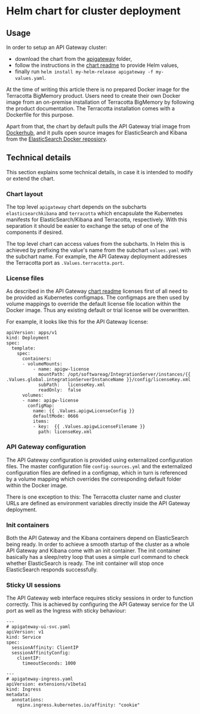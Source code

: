 # Helm chart for cluster deployment

## Usage

In order to setup an API Gateway cluster:

* download the chart from the [apigateway](apigateway) folder,
* follow the instructions in the [chart readme](apigateway/README.md) to provide Helm values,
* finally run `helm install my-helm-release apigateway -f my-values.yaml`.

At the time of writing this article there is no prepared Docker image for the Terracotta BigMemory product.
Users need to create their own Docker image from an on-premise installation of Terracotta BigMemory by following the
product documentation. The Terracotta installation comes with a Dockerfile for this purpose.

Apart from that, the chart by default pulls the API Gateway trial image from [Dockerhub](https://hub.docker.com/_/softwareag-apigateway), and it pulls
open source images for ElasticSearch and Kibana from the [ElasticSearch Docker reposiory](https://www.docker.elastic.co/).

## Technical details

This section explains some technical details, in case it is intended to modify or extend the chart.

### Chart layout

The top level `apigateway` chart depends on the subcharts `elasticsearchkibana` and `terracotta` which encapsulate the Kubernetes
manifests for ElasticSearch/Kibana and Terracotta, respectively. With this separation it should be easier to exchange the setup
of one of the components if desired.

The top level chart can access values from the subcharts. In Helm this is achieved by prefixing the value's name from the subchart `values.yaml`
with the subchart name. For example, the API Gateway deployment addresses the Terracotta port as `.Values.terracotta.port`.

### License files

As described in the API Gateway [chart readme](apigateway/README.md) licenses first of all need to be provided as Kubernetes configmaps.
The configmaps are then used by volume mappings to override the default license file location within the Docker image. Thus any
existing default or trial license will be overwritten.

For example, it looks like this for the API Gateway license:

```
apiVersion: apps/v1
kind: Deployment
spec:
  template:
    spec:
      containers:
      - volumeMounts:
          - name: apigw-license
            mountPath: /opt/softwareag/IntegrationServer/instances/{{ .Values.global.integrationServerInstanceName }}/config/licenseKey.xml
            subPath:   licenseKey.xml
            readOnly:  false
      volumes:
      - name: apigw-license
        configMap:
          name: {{ .Values.apigwLicenseConfig }}
          defaultMode: 0666
          items:
          - key:  {{ .Values.apigwLicenseFilename }}
            path: licenseKey.xml
```

### API Gateway configuration

The API Gateway configuration is provided using externalized configuration files. The master configuration file `config-sources.yml` and the 
externalized configuration files are defined in a configmap, which in turn is referenced by a volume mapping which overrides the corresponding
default folder within the Docker image.

There is one exception to this: The Terracotta cluster name and cluster URLs are defined as environment variables directly inside the API Gateway
deployment.

### Init containers

Both the API Gateway and the Kibana containers depend on ElasticSearch being ready. In order to achieve a smooth startup of the cluster as a
whole API Gateway and Kibana come with an init container. The init container basically has a sleep/retry loop that uses a simple curl command
to check whether ElasticSearch is ready. The init container will stop once ElasticSearch responds successfully.

### Sticky UI sessions

The API Gateway web interface requires sticky sessions in order to function correctly. This is achieved by configuring the API Gateway service
for the UI port as well as the Ingress with sticky behaviour:

```
---
# apigateway-ui-svc.yaml
apiVersion: v1
kind: Service
spec:
  sessionAffinity: ClientIP
  sessionAffinityConfig:
    clientIP:
      timeoutSeconds: 1000
      
---
# apigateway-ingress.yaml
apiVersion: extensions/v1beta1
kind: Ingress
metadata:
  annotations:                                    
    nginx.ingress.kubernetes.io/affinity: "cookie"
```